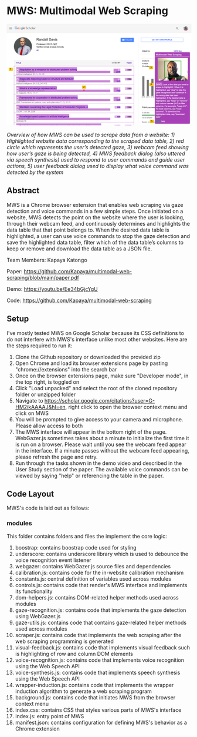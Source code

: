 # MWS: Multimodal Web Scraping

![Alt text](./cover.png?raw=true "Overview of MWS")

*Overview of how MWS can be used to scrape data from a website: 1) Highlighted website data corresponding to the scraped data table, 2) red circle which represents the user’s detected  gaze, 3) webcam feed showing how user’s gaze is being detected, 4) MWS feedback dialog (also uttered via speech synthesis) used to respond to user commands and guide user actions, 5) user feedback dialog used to display what voice command was detected by the system* 

## Abstract

MWS is a Chrome browser extension that enables web scraping via gaze detection and voice commands in a few simple steps. Once initiated on a website, MWS detects the point on the website where the user is looking, through their webcam feed, and continuously determines and highlights the data table that that point belongs to. When the desired data table is highlighted, a user can use voice commands to stop the gaze detection and save the highlighted data table, filter which of the data table’s columns to keep or remove and download the data table as a JSON file.


Team Members: Kapaya Katongo

Paper: https://github.com/Kapaya/multimodal-web-scraping/blob/main/paper.pdf

Demo: https://youtu.be/Ee34bGjcYgU

Code: https://github.com/Kapaya/multimodal-web-scraping

## Setup

I've mostly tested MWS on Google Scholar because its CSS definitions to do not interfere with MWS's interface unlike most other websites. Here are the steps required to run it:

1. Clone the Github repository or downloaded the provided zip
2. Open Chrome and load its browser extensions page by pasting "chrome://extensions" into the search bar
3. Once on the browser extensions page, make sure "Developer mode", in the top right, is toggled on
4. Click "Load unpacked" and select the root of the cloned repository folder or unzipped folder
5. Navigate to https://scholar.google.com/citations?user=G-HM2ikAAAAJ&hl=en, right click to open the browser context menu and click on MWS
6. You will be prompted to give access to your camera and microphone. Please allow access to both
7. The MWS interface will appear in the bottom right of the page. WebGazer.js sometimes takes about a minute to initialize the first time it is run on a browser. Please wait until you see the webcam feed appear in the interface. If a minute passes without the webcam feed appearing, please refresh the page and retry.
8. Run through the tasks shown in the demo video and described in the User Study section of the paper. The available voice commands can be viewed by saying "help" or referencing the table in the paper.

## Code Layout

MWS's code is laid out as follows:

### modules

This folder contains folders and files the implement the core logic:

1. boostrap: contains boostrap code used for styling
2. underscore: contains underscore library which is used to debounce the voice recognition event listener
3. webgazer: contains WebGazer.js source files and dependencies
4. calibration.js: contains code for the in-website calibration mechanism
5. constants.js: central definition of variables used across modules
6. controls.js: contains code that render's MWS interface and implements its functionality
7. dom-helpers.js: contains DOM-related helper methods used across modules
8. gaze-recognition.js: contains code that implements the gaze detection using WebGazer.js
9. gaze-utils.js: contains code that contains gaze-related helper methods used across modules
10. scraper.js: contains code that implements the web scraping after the web scraping programming is generated
11. visual-feedback.js: contains code that implements visual feedback such is highlighting of row and column DOM elements
12. voice-recognition.js: contains code that implements voice recognition using the Web Speech API
13. voice-synthesis.js: contains code that implements speech synthesis using the Web Speech API
14. wrapper-induction.js: contains code that implements the wrapper induction algorithm to generate a web scraping program
15. background.js: contains code that initiates MWS from the browser context menu
16. index.css: contains CSS that styles various parts of MWS's interface
17. index.js: entry point of MWS
18. manifest.json: contains configuration for defining MWS's behavior as a Chrome extension

